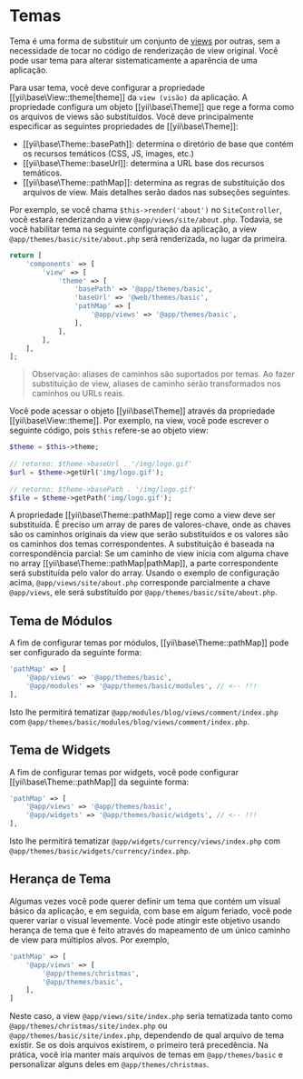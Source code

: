 Temas
=====
 
Tema é uma forma de substituir um conjunto de [views](structure-views.md) por outras, sem a necessidade de tocar no código de renderização de view original. Você pode usar tema para alterar sistematicamente a aparência de uma aplicação.
 
Para usar tema, você deve configurar a propriedade [[yii\base\View::theme|theme]] da `view (visão)` da aplicação.
A propriedade configura um objeto [[yii\base\Theme]] que rege a forma como os arquivos de views são substituídos. Você deve principalmente especificar as seguintes propriedades de [[yii\base\Theme]]:
 
- [[yii\base\Theme::basePath]]: determina o diretório de base que contém os recursos temáticos (CSS, JS, images, etc.)
- [[yii\base\Theme::baseUrl]]: determina a URL base dos recursos temáticos.
- [[yii\base\Theme::pathMap]]: determina as regras de substituição dos arquivos de view. Mais detalhes serão dados nas subseções seguintes.
 
Por exemplo, se você chama `$this->render('about')` no `SiteController`, você estará renderizando a view
`@app/views/site/about.php`. Todavia, se você habilitar tema na seguinte configuração da aplicação, a view `@app/themes/basic/site/about.php` será renderizada, no lugar da primeira.
 
```php
return [
    'components' => [
        'view' => [
        	'theme' => [
            	'basePath' => '@app/themes/basic',
                'baseUrl' => '@web/themes/basic',
            	'pathMap' => [
                	'@app/views' => '@app/themes/basic',
            	],
        	],
        ],
    ],
];
```
 
> Observação: aliases de caminhos são suportados por temas. Ao fazer substituição de view, aliases de caminho serão transformados nos caminhos ou URLs reais.
 
Você pode acessar o objeto [[yii\base\Theme]] através da propriedade [[yii\base\View::theme]]. Por exemplo, na view, você pode escrever o seguinte código, pois `$this` refere-se ao objeto view:
 
```php
$theme = $this->theme;
 
// retorno: $theme->baseUrl . '/img/logo.gif'
$url = $theme->getUrl('img/logo.gif');
 
// retorno: $theme->basePath . '/img/logo.gif'
$file = $theme->getPath('img/logo.gif');
```
 
A propriedade [[yii\base\Theme::pathMap]] rege como a view deve ser substituída. É preciso um array de pares de valores-chave, onde as chaves são os caminhos originais da view que serão substituídos e os valores são os caminhos dos temas correspondentes. A substituição é baseada na correspondência parcial: Se um caminho de view inicia com alguma chave no array [[yii\base\Theme::pathMap|pathMap]], a parte correspondente será substituída pelo valor do array.
Usando o exemplo de configuração acima,
`@app/views/site/about.php` corresponde parcialmente a chave
`@app/views`, ele será substituído por `@app/themes/basic/site/about.php`.
 
 
## Tema de Módulos <span id="theming-modules"></span>
 
A fim de configurar temas por módulos, [[yii\base\Theme::pathMap]] pode ser configurado da seguinte forma:
 
```php
'pathMap' => [
    '@app/views' => '@app/themes/basic',
    '@app/modules' => '@app/themes/basic/modules', // <-- !!!
],
```
 
Isto lhe permitirá tematizar `@app/modules/blog/views/comment/index.php` com `@app/themes/basic/modules/blog/views/comment/index.php`.
 
 
## Tema de Widgets <span id="theming-widgets"></span>
 
A fim de configurar temas por widgets, você pode configurar [[yii\base\Theme::pathMap]] da seguinte forma:
 
```php
'pathMap' => [
    '@app/views' => '@app/themes/basic',
    '@app/widgets' => '@app/themes/basic/widgets', // <-- !!!
],
```
 
Isto lhe permitirá tematizar `@app/widgets/currency/views/index.php` com `@app/themes/basic/widgets/currency/index.php`.
 
 
## Herança de Tema <span id="theme-inheritance"></span>
 
Algumas vezes você pode querer definir um tema que contém um visual básico da aplicação, e em seguida, com base em algum feriado, você pode querer variar o visual levemente. Você pode atingir este objetivo usando herança de tema que é feito através do mapeamento de um único caminho de view para múltiplos alvos. Por exemplo,
 
```php
'pathMap' => [
    '@app/views' => [
        '@app/themes/christmas',
        '@app/themes/basic',
    ],
]
```
 
Neste caso, a view `@app/views/site/index.php` seria tematizada tanto como `@app/themes/christmas/site/index.php` ou
`@app/themes/basic/site/index.php`, dependendo de qual arquivo de tema existir. Se os dois arquivos existirem, o primeiro terá precedência. Na prática, você iria manter mais arquivos de temas em `@app/themes/basic` e personalizar alguns deles em `@app/themes/christmas`.

